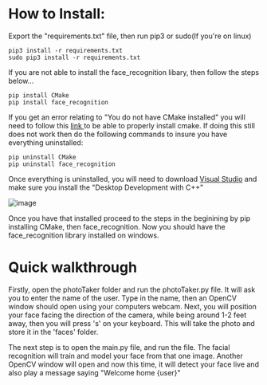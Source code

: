 # How to Install:
Export the "requirements.txt" file, then run pip3 or sudo(If you're on linux)
    
    pip3 install -r requirements.txt
    sudo pip3 install -r requirements.txt

If you are not able to install the face_recognition libary, then follow the steps below...


    pip install CMake
    pip install face_recognition
If you get an error relating to "You do not have CMake installed" you will need to follow this <a href="https://www.geeksforgeeks.org/how-to-install-face-recognition-in-python-on-windows/" target="_blank"> link </a> to be able to properly install cmake. 
If doing this still does not work then do the following commands to insure you have everything uninstalled:

    pip uninstall CMake
    pip uninstall face_recognition

Once everything is uninstalled, you will need to download <a href="https://visualstudio.microsoft.com/downloads/" target="_blank"> Visual Studio</a> and make sure you install the "Desktop Development with C++" 

![image](https://user-images.githubusercontent.com/109118567/231017071-4715b222-baa8-499c-a3c2-d3f9a3d96760.png)

Once you have that installed proceed to the steps in the beginining by pip installing CMake, then face_recognition. Now you should have the face_recognition library installed on windows.

# Quick walkthrough

Firstly, open the photoTaker folder and run the photoTaker.py file.
It will ask you to enter the name of the user. 
Type in the name, then an OpenCV window should open using your computers webcam.
Next, you will position your face facing the direction of the camera, while being around 1-2 feet away, then you will press 's' on your keyboard.
This will take the photo and store it in the 'faces' folder.

The next step is to open the main.py file, and run the file.
The facial recognition will train and model your face from that one image.
Another OpenCV window will open and now this time, it will detect your face live and also play a message saying "Welcome home {user}"



